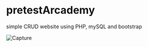 # pretestArcademy
simple CRUD website using PHP, mySQL and bootstrap

![Capture](https://user-images.githubusercontent.com/63574043/95442956-2f5fb080-0986-11eb-9404-0e50a677e174.PNG)
